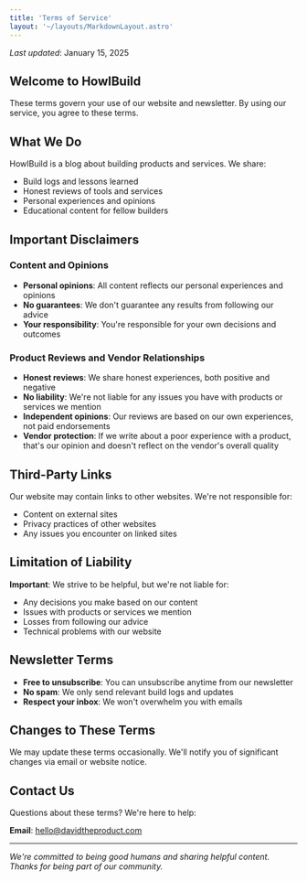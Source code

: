 ```yaml
---
title: 'Terms of Service'
layout: '~/layouts/MarkdownLayout.astro'
---
```


_Last updated_: January 15, 2025

## Welcome to HowIBuild

These terms govern your use of our website and newsletter. By using our service, you agree to these terms.

## What We Do

HowIBuild is a blog about building products and services. We share:

- Build logs and lessons learned
- Honest reviews of tools and services
- Personal experiences and opinions
- Educational content for fellow builders

## Important Disclaimers

### Content and Opinions
- **Personal opinions**: All content reflects our personal experiences and opinions
- **No guarantees**: We don't guarantee any results from following our advice
- **Your responsibility**: You're responsible for your own decisions and outcomes

### Product Reviews and Vendor Relationships
- **Honest reviews**: We share honest experiences, both positive and negative
- **No liability**: We're not liable for any issues you have with products or services we mention
- **Independent opinions**: Our reviews are based on our own experiences, not paid endorsements
- **Vendor protection**: If we write about a poor experience with a product, that's our opinion and doesn't reflect on the vendor's overall quality

## Third-Party Links

Our website may contain links to other websites. We're not responsible for:

- Content on external sites
- Privacy practices of other websites
- Any issues you encounter on linked sites

## Limitation of Liability

**Important**: We strive to be helpful, but we're not liable for:

- Any decisions you make based on our content
- Issues with products or services we mention
- Losses from following our advice
- Technical problems with our website

## Newsletter Terms

- **Free to unsubscribe**: You can unsubscribe anytime from our newsletter
- **No spam**: We only send relevant build logs and updates
- **Respect your inbox**: We won't overwhelm you with emails

## Changes to These Terms

We may update these terms occasionally. We'll notify you of significant changes via email or website notice.

## Contact Us

Questions about these terms? We're here to help:

**Email**: [hello@davidtheproduct.com](mailto:hello@davidtheproduct.com)

---

*We're committed to being good humans and sharing helpful content. Thanks for being part of our community.*
